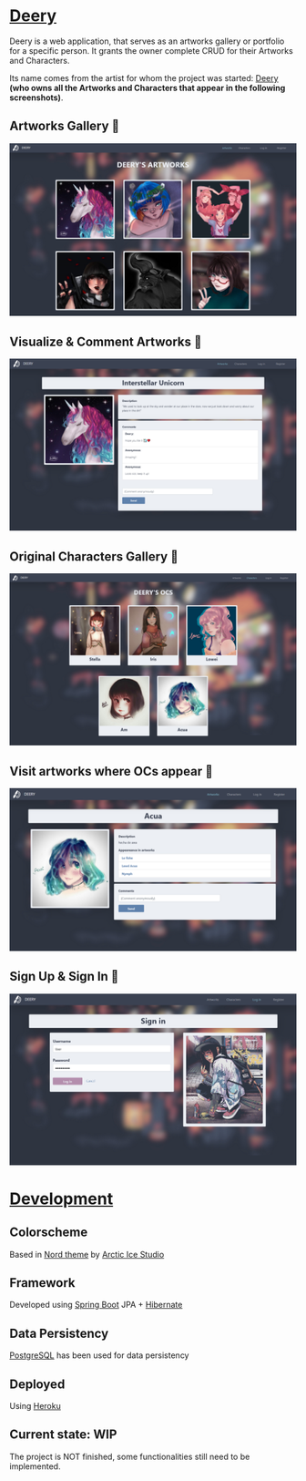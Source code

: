 # [Deery](http://deeryx.herokuapp.com)

Deery is a web application, that serves as an artworks gallery or portfolio for a specific person. It grants the owner complete CRUD for their Artworks and Characters. 

Its name comes from the artist for whom the project was started: [Deery](https://www.instagram.com/_deeryx/) **(who owns all the Artworks and Characters that appear in the following screenshots)**.

## Artworks Gallery 🌸
![alt text](screenshots/deeryx.png)

## Visualize & Comment Artworks 💬
![alt text](screenshots/deeryx_comments.png)


## Original Characters Gallery 🌸
![alt text](screenshots/deeryx_ocs.png)

## Visit artworks where OCs appear 🔗
![alt text](screenshots/deeryx_character-display.png)


## Sign Up & Sign In 👤
![alt text](screenshots/deeryx_login.png)


# [Development](http://deeryx.herokuapp.com)

## Colorscheme
Based in [Nord theme](https://www.nordtheme.com/) by [Arctic Ice Studio](https://github.com/arcticicestudio)

## Framework
Developed using [Spring Boot](https://spring.io/projects/spring-boot) JPA + [Hibernate](https://hibernate.org/)

## Data Persistency
[PostgreSQL](https://www.postgresql.org/) has been used for data persistency 

## Deployed
Using [Heroku](heroku.com)

## Current state: WIP
The project is NOT finished, some functionalities still need to be implemented.
